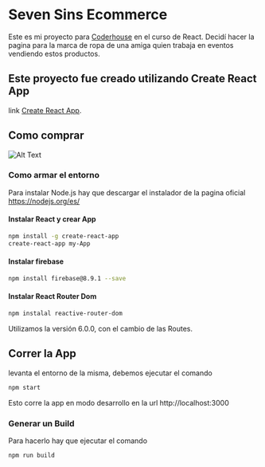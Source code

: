 # Seven Sins Ecommerce



Este es mi proyecto para [Coderhouse](https://www.coderhouse.com/) en el curso de React.
Decidí hacer la pagina para la marca de ropa de una amiga quien trabaja en eventos vendiendo estos productos.

## Este proyecto fue creado utilizando Create React App
link [Create React App](https://github.com/facebook/create-react-app).

## Como comprar 

![Alt Text](./src/video/Animation.gif)



### Como armar el entorno 
Para instalar Node.js hay que descargar el instalador de la pagina oficial https://nodejs.org/es/

#### Instalar React y crear App
```sh
npm install -g create-react-app
create-react-app my-App
```

#### Instalar firebase 
```sh
npm install firebase@8.9.1 --save
```
#### Instalar React Router Dom
```sh
npm instalal reactive-router-dom
```
Utilizamos la versión 6.0.0, con el cambio de las Routes.

## Correr la App
levanta el entorno de la misma, debemos ejecutar el comando
```sh
npm start
```
Esto corre la app en modo desarrollo en la url  http://localhost:3000

### Generar un Build 
Para hacerlo hay que ejecutar el comando
```
npm run build
```